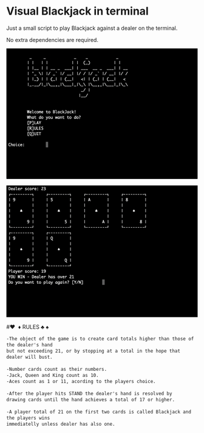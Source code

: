 # Visual Blackjack in terminal

Just a small script to play Blackjack against a dealer on the terminal. 

No extra dependencies are required. 

![Menu](blackjack1.png)

![Game](blackjack2.png)

#♥ ️ ♦ ️RULES ♣ ️♠ 

    -The object of the game is to create card totals higher than those of the dealer's hand 
    but not exceeding 21, or by stopping at a total in the hope that dealer will bust.
    
    -Number cards count as their numbers.
    -Jack, Queen and King count as 10.
    -Aces count as 1 or 11, acording to the players choice.
    
    -After the player hits STAND the dealer's hand is resolved by 
    drawing cards until the hand achieves a total of 17 or higher.
    
    -A player total of 21 on the first two cards is called Blackjack and the players wins
    immediatelly unless dealer has also one.